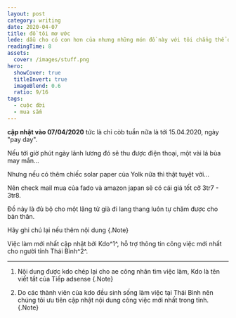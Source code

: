 ```yaml
---
layout: post
category: writing
date: 2020-04-07
title: đồ tôi mơ ước
lede: dẫu cho có con hơn của nhưng những món đồ này với tôi chẳng thể để ra ngoài tâm trí được
readingTime: 8
assets:
  cover: /images/stuff.png
hero:
  showCover: true
  titleInvert: true
  imageBlend: 0.6
  ratio: 9/16
tags:
  - cuộc đời
  - mua sắm
---
```

**cập nhật vào 07/04/2020** tức là chỉ còb tuần nữa là tới 15.04.2020, ngày "pay day".

Nếu tới giờ phút ngày lãnh lương đó sẽ thu được điện thoại, một vài lá bùa may mắn...

Nhưng nếu có thêm chiếc solar paper của Yolk nữa thì thật tuyệt vời...

Nên check mail mua của fado và amazon japan sẽ có cái giá tốt cỡ 3tr7 - 3tr8.

Đồ này là đủ bộ cho một lãng tử già đi lang thang luôn tự chăm được cho bản thân.


Hãy ghi chú lại nếu thêm nội dung {.Note}

Việc làm mới nhất cập nhật bởi Kdo^1^, hỗ trợ thông tin công việc mới nhất cho người tỉnh Thái Bình^2^.

---

1. Nội dung được kdo chép lại cho ae công nhân tìm việc làm, Kdo là tên viết tắt của Tiếp adsense {.Note}

2. Do các thành viên của kdo đều sinh sống làm việc tại Thái Bình nên chúng tôi ưu tiên cập nhật nội dung công việc mới nhất trong tỉnh. {.Note}

<script>
import Media from "../../src/components/Media";

export default {
  components: { Media }
}
</script>
